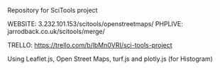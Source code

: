 Repository for SciTools project

WEBSITE: 3.232.101.153/scitools/openstreetmaps/
PHPLIVE: jarrodback.co.uk/scitools/merge/

TRELLO: https://trello.com/b/lbMn0VRI/sci-tools-project

Using Leaflet.js, Open Street Maps, turf.js and plotly.js (for Histogram)


